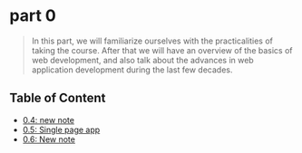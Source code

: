 # part 0

> In this part, we will familiarize ourselves with the practicalities of taking the course. After that we will have an overview of the basics of web development, and also talk about the advances in web application development during the last few decades.

## Table of Content

- [0.4: new note](part0/0.4.md)
- [0.5: Single page app](part0/0.5.md)
- [0.6: New note](part0/0.6.md)